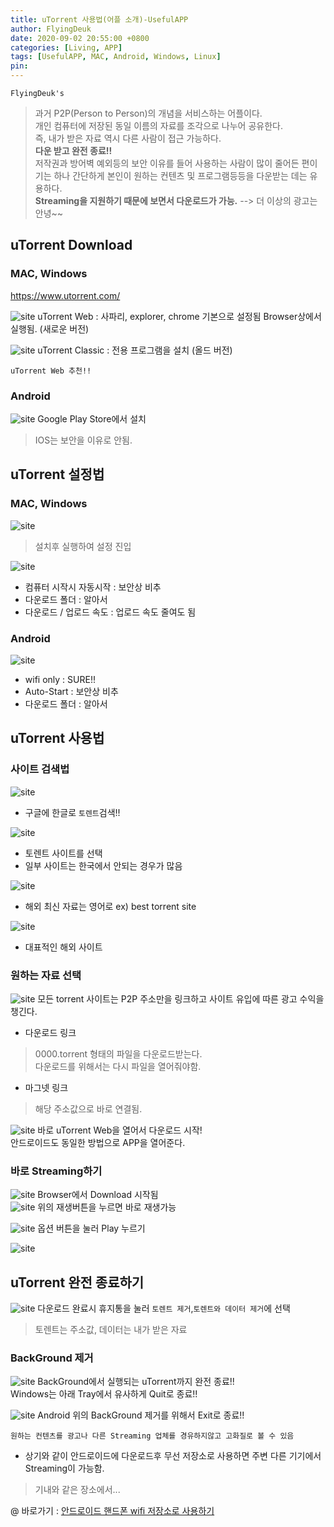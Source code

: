 ```yaml
---
title: uTorrent 사용법(어플 소개)-UsefulAPP
author: FlyingDeuk
date: 2020-09-02 20:55:00 +0800
categories: [Living, APP]
tags: [UsefulAPP, MAC, Android, Windows, Linux]
pin:
---
```


`FlyingDeuk's`
> 과거 P2P(Person to Person)의 개념을 서비스하는 어플이다. <br>
개인 컴퓨터에 저장된 동일 이름의 자료를 조각으로 나누어 공유한다. <br>
즉, 내가 받은 자료 역시 다른 사람이 접근 가능하다. <br>
__다운 받고 완전 종료!!__ <br>
저작권과 방어벽 예외등의 보안 이유를 들어 사용하는 사람이 많이 줄어든 편이기는 하나 간단하게 본인이 원하는 컨텐츠 및 프로그램등등을 다운받는 데는 유용하다. <br>
__Streaming을 지원하기 때문에 보면서 다운로드가 가능.__ --> 더 이상의 광고는 안녕~~ <br>

## uTorrent Download

### MAC, Windows

<https://www.utorrent.com/>

![site](/img/living/utorrent/download.jpg)
uTorrent Web : 사파리, explorer, chrome 기본으로 설정됨 Browser상에서 실행됨. (새로운 버전)

![site](/img/living/utorrent/download_1.jpg)
uTorrent Classic : 전용 프로그램을 설치 (올드 버전)

`uTorrent Web 추천!!`

### Android

![site](/img/living/utorrent/download_2.jpg)
Google Play Store에서 설치

>IOS는 보안을 이유로 안됨.

## uTorrent 설정법
### MAC, Windows
![site](/img/living/utorrent/set.jpg)
>설치후 실행하여 설정 진입

![site](/img/living/utorrent/set_1.jpg)

- 컴퓨터 시작시 자동시작 : 보안상 비추
- 다운로드 폴더 : 알아서
- 다운로드 / 업로드 속도 : 업로드 속도 줄여도 됨

### Android

![site](/img/living/utorrent/and_set.jpg)
- wifi only : SURE!!
- Auto-Start : 보안상 비추
- 다운로드 폴더 : 알아서

## uTorrent 사용법
### 사이트 검색법
![site](/img/living/utorrent/site.jpg)
- 구글에 한글로 `토렌트`검색!!

![site](/img/living/utorrent/site_1.jpg)
- 토렌트 사이트를 선택
- 일부 사이트는 한국에서 안되는 경우가 많음

![site](/img/living/utorrent/site_2.jpg)
- 해외 최신 자료는 영어로 ex) best torrent site

![site](/img/living/utorrent/site_3.jpg)
- 대표적인 해외 사이트

### 원하는 자료 선택
![site](/img/living/utorrent/magnet.jpg)
모든 torrent 사이트는 P2P 주소만을 링크하고 사이트 유입에 따른 광고 수익을 챙긴다.

- 다운로드 링크
>0000.torrent 형태의 파일을 다운로드받는다.  <br>
다운로드를 위해서는 다시 파일을 열어줘야함.

- 마그넷 링크
>해당 주소값으로 바로 연결됨.

![site](/img/living/utorrent/magnet_1.jpg)
바로 uTorrent Web을 열어서 다운로드 시작!
<br>
안드로이드도 동일한 방법으로 APP을 열어준다.

### 바로 Streaming하기
![site](/img/living/utorrent/play.jpg)
Browser에서 Download 시작됨 <br>
![site](/img/living/utorrent/play_1.jpg)
위의 재생버튼을 누르면 바로 재생가능

![site](/img/living/utorrent/and_play.jpg)
옵션 버튼을 눌러 Play 누르기

![site](/img/living/utorrent/and_play_1.jpg)

## uTorrent 완전 종료하기
![site](/img/living/utorrent/trash.jpg)
다운로드 완료시 휴지통을 눌러 `토렌트 제거`,`토렌트와 데이터 제거`에 선택
>토렌트는 주소값, 데이터는 내가 받은 자료

### BackGround 제거
![site](/img/living/utorrent/quit.jpg)
BackGround에서 실행되는 uTorrent까지 완전 종료!!<br>
Windows는 아래 Tray에서 유사하게 Quit로 종료!!

![site](/img/living/utorrent/and_quit.jpg)
Android 위의 BackGround 제거를 위해서 Exit로 종료!!

`원하는 컨텐츠를 광고나 다른 Streaming 업체를 경유하지않고 고화질로 볼 수 있음`
- 상기와 같이 안드로이드에 다운로드후 무선 저장소로 사용하면 주변 다른 기기에서 Streaming이 가능함.
>기내와 같은 장소에서...

@ 바로가기 : [안드로이드 핸드폰 wifi 저장소로 사용하기](/posts/UsingHotspot/)
